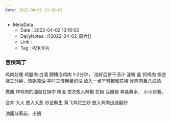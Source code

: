```yaml
---
Date: 2022-04-02 13:10:02
---
```

- MetaData
	- Date : 2022-04-02 13:10:02
	- DailyNotes : [[2022-04-02_周六]]
	- Link : 
	- Tag : #ZK卡片 

### 宫保鸡丁

鸡肉处理
鸡腿肉
白酒 醪糟泡鸡肉 1-2分钟，
泡好后挤干汤汁 淀粉 盐 抓鸡肉
锅空烧三分钟，热锅凉油 平时三倍用量的油 放入一点干辣椒和花椒
炸鸡肉至八成熟

做酱
炸鸡肉的油留在锅中 降温
依次放入辣椒 花椒 豆瓣酱 单县蘸水，
小火炒酱。

合并 大火
放入大葱 炒至断生 黄飞鸿花生炒
放入鸡肉迅速翻炒 

油酱分离前，出锅
